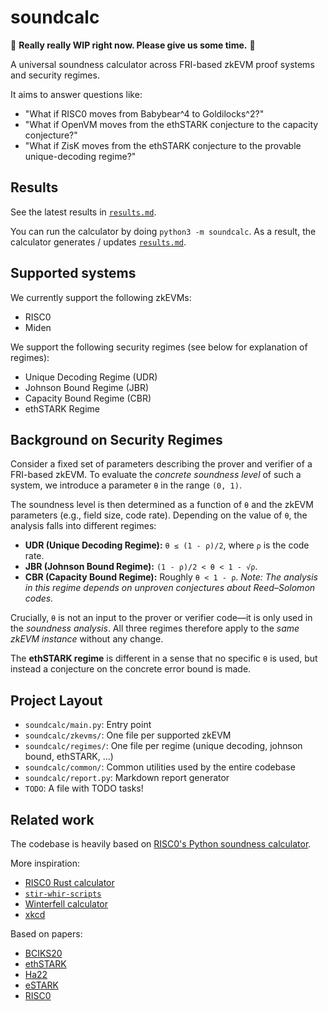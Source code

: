 # soundcalc

🚧 **Really really WIP right now. Please give us some time.** 🚧

A universal soundness calculator across FRI-based zkEVM proof systems and security regimes.

It aims to answer questions like:
- "What if RISC0 moves from Babybear^4 to Goldilocks^2?"
- "What if OpenVM moves from the ethSTARK conjecture to the capacity conjecture?"
- "What if ZisK moves from the ethSTARK conjecture to the provable unique-decoding regime?"

## Results

See the latest results in [`results.md`](results.md).

You can run the calculator by doing `python3 -m soundcalc`.
As a result, the calculator generates / updates [`results.md`](results.md).

## Supported systems

We currently support the following zkEVMs:
- RISC0
- Miden

We support the following security regimes (see below for explanation of regimes):
- Unique Decoding Regime (UDR)
- Johnson Bound Regime (JBR)
- Capacity Bound Regime (CBR)
- ethSTARK Regime

## Background on Security Regimes

Consider a fixed set of parameters describing the prover and verifier of a FRI-based zkEVM.
To evaluate the *concrete soundness level* of such a system, we introduce a parameter `θ` in the range `(0, 1)`.

The soundness level is then determined as a function of `θ` and the zkEVM parameters (e.g., field size, code rate).
Depending on the value of `θ`, the analysis falls into different regimes:

- **UDR (Unique Decoding Regime):** `θ ≤ (1 - ρ)/2`, where `ρ` is the code rate.
- **JBR (Johnson Bound Regime):** `(1 - ρ)/2 < θ < 1 - √ρ`.
- **CBR (Capacity Bound Regime):** Roughly `θ < 1 - ρ`.
  *Note: The analysis in this regime depends on unproven conjectures about Reed–Solomon codes.*

Crucially, `θ` is not an input to the prover or verifier code—it is only used in the *soundness analysis*.
All three regimes therefore apply to the *same zkEVM instance* without any change.

The **ethSTARK regime** is different in a sense that no specific `θ` is used, but instead a conjecture on the concrete error bound is made.

## Project Layout

- `soundcalc/main.py`: Entry point
- `soundcalc/zkevms/`: One file per supported zkEVM
- `soundcalc/regimes/`: One file per regime (unique decoding, johnson bound, ethSTARK, ...)
- `soundcalc/common/`: Common utilities used by the entire codebase
- `soundcalc/report.py`: Markdown report generator
- `TODO`: A file with TODO tasks!

## Related work

The codebase is heavily based on [RISC0's Python soundness calculator](https://github.com/risc0/risc0/blob/main/risc0/zkp/src/docs/soundness.ipynb).

More inspiration:
- [RISC0 Rust calculator](https://github.com/risc0/risc0/blob/release-2.0/risc0/zkp/src/prove/soundness.rs)
- [`stir-whir-scripts`](https://github.com/WizardOfMenlo/stir-whir-scripts/)
- [Winterfell calculator](https://github.com/facebook/winterfell/blob/main/air/src/proof/security.rs)
- [xkcd](https://xkcd.com/927/)

Based on papers:
- [BCIKS20](https://eprint.iacr.org/2020/654)
- [ethSTARK](https://eprint.iacr.org/2021/582)
- [Ha22](https://eprint.iacr.org/2022/1216)
- [eSTARK](https://eprint.iacr.org/2023/474)
- [RISC0](https://dev.risczero.com/proof-system-in-detail.pdf)
